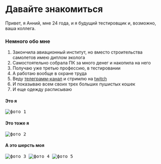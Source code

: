 # Давайте знакомиться

Привет, я Анний, мне 24 года, и я будущий тестировщик и, возможно, ваша коллега. 

### Немного обо мне
1. Закончила авиационный институт, но вместо строительства самолетов имею диплом эколога
2. Самостоятельно собрала ПК за много денег и накопила на него
3. Получаю уже третью профессию, в тестировании
4. А работаю вообще в охране труда
5. Веду [телеграмм-канал](https://t.me/anniy_life) и стримлю на [twitch](https://www.twitch.tv/the_anniy) 
6. И показываю всем своих трех больших пушистых кошек
7. И еще одежду расписываю

#### Это я

<kbd>
<image src="/images/photo1.JPG" alt="фото 1"> 
</kbd>

#### Это тоже я

<kbd>
<image src="/images/photo2.JPG" alt="фото 2">
</kbd>

#### А это шерсть моя

<kbd>
<image src="/images/photo3.JPG" alt="фото 3"> 
</kbd>

<kbd>
<image src="/images/photo4.JPG" alt="фото 4"> 
</kbd>

<kbd>
<image src="/images/photo5.JPG" alt="фото 5"> 
</kbd>